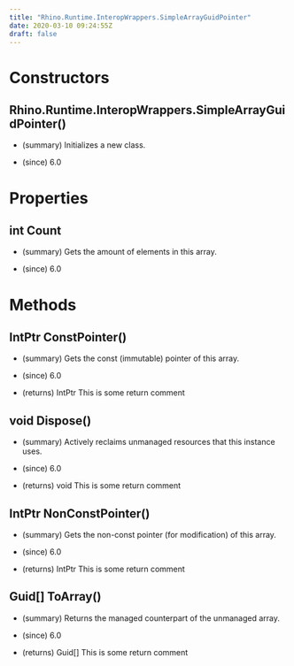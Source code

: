 ```yaml
---
title: "Rhino.Runtime.InteropWrappers.SimpleArrayGuidPointer"
date: 2020-03-10 09:24:55Z
draft: false
---
```


# Constructors
## Rhino.Runtime.InteropWrappers.SimpleArrayGuidPointer()
- (summary) 
     Initializes a new  class.
     
- (since) 6.0
# Properties
## int Count
- (summary) 
     Gets the amount of elements in this array.
     
- (since) 6.0
# Methods
## IntPtr ConstPointer()
- (summary) 
     Gets the const (immutable) pointer of this array.
     
- (since) 6.0
- (returns) IntPtr This is some return comment
## void Dispose()
- (summary) 
     Actively reclaims unmanaged resources that this instance uses.
     
- (since) 6.0
- (returns) void This is some return comment
## IntPtr NonConstPointer()
- (summary) 
     Gets the non-const pointer (for modification) of this array.
     
- (since) 6.0
- (returns) IntPtr This is some return comment
## Guid[] ToArray()
- (summary) 
     Returns the managed counterpart of the unmanaged array.
     
- (since) 6.0
- (returns) Guid[] This is some return comment
